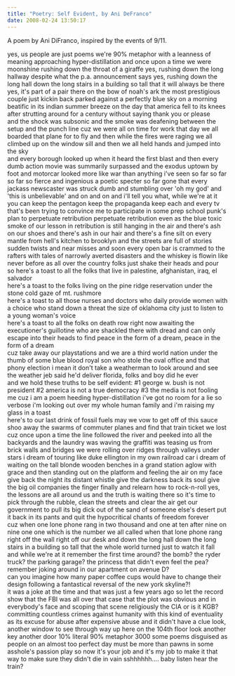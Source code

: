 ```yaml
---
title: "Poetry: Self Evident, by Ani DeFranco"
date: 2008-02-24 13:50:17
---
```

A poem by Ani DiFranco, inspired by the events of 9/11.

<div class="verse">
yes,
us people are just poems
we're 90% metaphor
with a leanness of meaning
approaching hyper-distillation
and once upon a time
we were moonshine
rushing down the throat of a giraffe
yes, rushing down the long hallway
despite what the p.a. announcement says
yes, rushing down the long hall
down the long stairs
in a building so tall
that it will always be there
yes, it's part of a pair
there on the bow of noah's ark
the most prestigious couple
just kickin back parked
against a perfectly blue sky
on a morning beatific
in its indian summer breeze
on the day that america
fell to its knees
after strutting around for a century
without saying thank you
or please
</div>

<div class="verse">
and the shock was subsonic
and the smoke was deafening
between the setup and the punch line
cuz we were all on time for work that day
we all boarded that plane for to fly
and then while the fires were raging
we all climbed up on the window sill
and then we all held hands
and jumped into the sky
</div>

<div class="verse">
and every borough looked up when it heard the first blast
and then every dumb action movie was summarily surpassed
and the exodus uptown by foot and motorcar
looked more like war than anything i've seen so far
so far
so far
so fierce and ingenious
a poetic specter so far gone
that every jackass newscaster was struck dumb and stumbling
over 'oh my god' and 'this is unbelievable' and on and on
and i'll tell you what, while we're at it
you can keep the pentagon
keep the propaganda
keep each and every tv
that's been trying to convince me
to participate
in some prep school punk's plan to perpetuate retribution
perpetuate retribution
even as the blue toxic smoke of our lesson in retribution
is still hanging in the air
and there's ash on our shoes
and there's ash in our hair
and there's a fine silt on every mantle
from hell's kitchen to brooklyn
and the streets are full of stories
sudden twists and near misses
and soon every open bar is crammed to the rafters
with tales of narrowly averted disasters
and the whiskey is flowin
like never before
as all over the country
folks just shake their heads
and pour
</div>


<div class="verse">
so here's a toast to all the folks that live in palestine, afghanistan,
iraq, el salvador
</div>

<div class="verse">
here's a toast to the folks living on the pine ridge reservation
under the stone cold gaze of mt. rushmore
</div>

<div class="verse">
here's a toast to all those nurses and doctors
who daily provide women with a choice
who stand down a threat the size of oklahoma city
just to listen to a young woman's voice
</div>

<div class="verse">
here's a toast to all the folks on death row right now
awaiting the executioner's guillotine
who are shackled there with dread and can only escape into their heads
to find peace in the form of a dream, peace in the form of a dream
</div>

<div class="verse">
cuz take away our playstations
and we are a third world nation
under the thumb of some blue blood royal son
who stole the oval office and that phony election
i mean
it don't take a weatherman
to look around and see the weather
jeb said he'd deliver florida, folks
and boy did he ever
</div>

<div class="verse">
and we hold these truths to be self evident:
#1 george w. bush is not president
#2 america is not a true democracy
#3 the media is not fooling me
cuz i am a poem heeding hyper-distillation
i've got no room for a lie so verbose
i'm looking out over my whole human family
and i'm raising my glass in a toast
</div>

<div class="verse">
here's to our last drink of fossil fuels
may we vow to get off of this sauce
shoo away the swarms of commuter planes
and find that train ticket we lost
cuz once upon a time the line followed the river
and peeked into all the backyards
and the laundry was waving
the graffiti was teasing us
from brick walls and bridges
we were rolling over ridges
through valleys
under stars
i dream of touring like duke ellington
in my own railroad car
i dream of waiting on the tall blonde wooden benches
in a grand station aglow with grace
and then standing out on the platform
and feeling the air on my face
</div>


<div class="verse">
give back the night its distant whistle
give the darkness back its soul
give the big oil companies the finger finally
and relearn how to rock-n-roll
yes, the lessons are all around us and the truth is waiting there
so it's time to pick through the rubble, clean the streets
and clear the air
get our government to pull its big dick out of the sand
of someone else's desert
put it back in its pants
and quit the hypocritical chants of
freedom forever
</div>

<div class="verse">
cuz when one lone phone rang
in two thousand and one
at ten after nine
on nine one one
which is the number we all called
when that lone phone rang right off the wall
right off our desk and down the long hall
down the long stairs
in a building so tall
that the whole world turned
just to watch it fall
</div>

<div class="verse">
and while we're at it
remember the first time around?
the bomb?
the ryder truck?
the parking garage?
the princess that didn't even feel the pea?
remember joking around in our apartment on avenue D?
</div>

<div class="verse">
can you imagine how many paper coffee cups would have to change their design
following a fantastical reversal of the new york skyline?!
</div>


<div class="verse">
it was a joke
at the time
and that was just a few years ago
so let the record show
that the FBI was all over that case
that the plot was obvious and in everybody's face
and scoping that scene
religiously
the CIA
or is it KGB?
committing countless crimes against humanity
with this kind of eventuality
as its excuse
for abuse after expensive abuse
and it didn't have a clue
look, another window to see through
way up here
on the 104th floor
look
another key
another door
10% literal
90% metaphor
3000 some poems disguised as people
on an almost too perfect day
must be more than pawns
in some asshole's passion play
so now it's your job
and it's my job
to make it that way
to make sure they didn't die in vain
sshhhhhh....
baby listen
hear the train?
</div>
